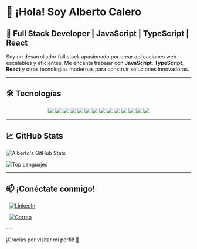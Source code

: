 # 👋 ¡Hola! Soy Alberto Calero

## 🚀 Full Stack Developer | JavaScript | TypeScript | React

Soy un desarrollador full stack apasionado por crear aplicaciones web escalables y eficientes. Me encanta trabajar con **JavaScript**, **TypeScript**, **React** y otras tecnologías modernas para construir soluciones innovadoras.

---

## 🛠 Tecnologías
 
<p align="center">
  <img src="https://img.shields.io/badge/-JavaScript-F7DF1E?style=for-the-badge&logo=javascript&logoColor=black" />
  <img src="https://img.shields.io/badge/-TypeScript-3178C6?style=for-the-badge&logo=typescript&logoColor=white" />
  <img src="https://img.shields.io/badge/-React-61DAFB?style=for-the-badge&logo=react&logoColor=black" />
  <img src="https://img.shields.io/badge/-Node.js-339933?style=for-the-badge&logo=node.js&logoColor=white" />
  <img src="https://img.shields.io/badge/-Express.js-000000?style=for-the-badge&logo=express&logoColor=white" />
  <img src="https://img.shields.io/badge/-MongoDB-47A248?style=for-the-badge&logo=mongodb&logoColor=white" />
  <img src="https://img.shields.io/badge/-SQL-003B57?style=for-the-badge&logo=mysql&logoColor=white" />
  <img src="https://img.shields.io/badge/-Redux-764ABC?style=for-the-badge&logo=redux&logoColor=white" />
  <img src="https://img.shields.io/badge/-Testing-15C213?style=for-the-badge&logo=testing-library&logoColor=white" />
  <img src="https://img.shields.io/badge/-HTML5-E34F26?style=for-the-badge&logo=html5&logoColor=white" />
  <img src="https://img.shields.io/badge/-CSS3-1572B6?style=for-the-badge&logo=css3&logoColor=white" />
  <img src="https://img.shields.io/badge/-Sass-CC6699?style=for-the-badge&logo=sass&logoColor=white" />
  <img src="https://img.shields.io/badge/-Styled%20Components-DB7093?style=for-the-badge&logo=styled-components&logoColor=white" />
  <img src="https://img.shields.io/badge/-Laravel-FF2D20?style=for-the-badge&logo=laravel&logoColor=white" /> <p align="center">
</p>
 
---

## 📈 GitHub Stats

![Alberto's GitHub Stats](https://github-readme-stats.vercel.app/api?username=albertocalerocastillo&show_icons=true&theme=radical)

![Top Lenguajes](https://github-readme-stats.vercel.app/api/top-langs/?username=albertocalerocastillo&layout=compact&theme=radical)

---

## 📫 ¡Conéctate conmigo!



<p align="center">

  [![LinkedIn](https://img.shields.io/badge/-LinkedIn-0077B5?style=flat&logo=linkedin&logoColor=white)](https://www.linkedin.com/in/alberto-calero-castillo-405373257/)

 

  [![Correo](https://img.shields.io/badge/-Email-D14836?style=flat&logo=gmail&logoColor=white)](mailto:albertocctrabajo@gmail.com)

</p>
---

¡Gracias por visitar mi perfil! 🚀
